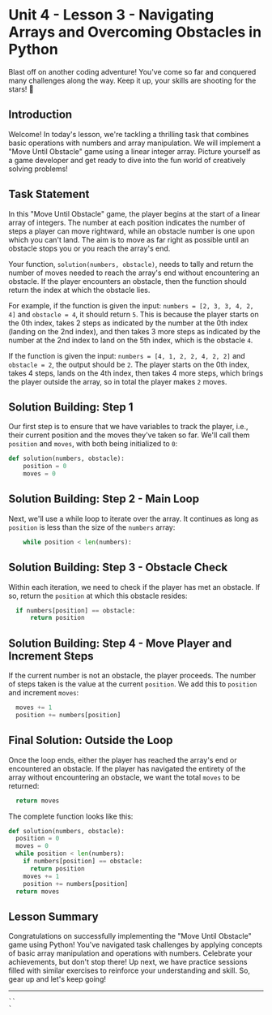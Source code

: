 # Unit 4 - Lesson 3 - Navigating Arrays and Overcoming Obstacles in Python

Blast off on another coding adventure! You've come so far and conquered many challenges along the way. Keep it up, your skills are shooting for the stars! 🚀

## Introduction
Welcome! In today's lesson, we're tackling a thrilling task that combines basic operations with numbers and array manipulation. We will implement a "Move Until Obstacle" game using a linear integer array. Picture yourself as a game developer and get ready to dive into the fun world of creatively solving problems!

## Task Statement
In this "Move Until Obstacle" game, the player begins at the start of a linear array of integers. The number at each position indicates the number of steps a player can move rightward, while an obstacle number is one upon which you can't land. The aim is to move as far right as possible until an obstacle stops you or you reach the array's end.

Your function, `solution(numbers, obstacle)`, needs to tally and return the number of moves needed to reach the array's end without encountering an obstacle. If the player encounters an obstacle, then the function should return the index at which the obstacle lies.

For example, if the function is given the input: `numbers = [2, 3, 3, 4, 2, 4]` and `obstacle = 4`, it should return `5`. This is because the player starts on the 0th index, takes 2 steps as indicated by the number at the 0th index (landing on the 2nd index), and then takes 3 more steps as indicated by the number at the 2nd index to land on the 5th index, which is the obstacle `4`.

If the function is given the input: `numbers = [4, 1, 2, 2, 4, 2, 2]` and `obstacle = 2`, the output should be `2`. The player starts on the 0th index, takes 4 steps, lands on the 4th index, then takes 4 more steps, which brings the player outside the array, so in total the player makes `2` moves.

## Solution Building: Step 1
Our first step is to ensure that we have variables to track the player, i.e., their current position and the moves they've taken so far. We'll call them `position` and `moves`, with both being initialized to `0`:

```Python
def solution(numbers, obstacle):
    position = 0
    moves = 0
```

## Solution Building: Step 2 - Main Loop
Next, we'll use a while loop to iterate over the array. It continues as long as `position` is less than the size of the `numbers` array:

```Python
    while position < len(numbers):
```

## Solution Building: Step 3 - Obstacle Check
Within each iteration, we need to check if the player has met an obstacle. If so, return the `position` at which this obstacle resides:

```Python
  if numbers[position] == obstacle:
      return position
```

## Solution Building: Step 4 - Move Player and Increment Steps
If the current number is not an obstacle, the player proceeds. The number of steps taken is the value at the current `position`. We add this to `position` and increment `moves`:

```Python
  moves += 1
  position += numbers[position]
```

## Final Solution: Outside the Loop
Once the loop ends, either the player has reached the array's end or encountered an obstacle. If the player has navigated the entirety of the array without encountering an obstacle, we want the total `moves` to be returned:

```Python
  return moves
```

The complete function looks like this:

```Python
def solution(numbers, obstacle):
  position = 0
  moves = 0
  while position < len(numbers):
    if numbers[position] == obstacle:
      return position
    moves += 1
    position += numbers[position]
  return moves
```

## Lesson Summary
Congratulations on successfully implementing the "Move Until Obstacle" game using Python! You've navigated task challenges by applying concepts of basic array manipulation and operations with numbers. Celebrate your achievements, but don't stop there! Up next, we have practice sessions filled with similar exercises to reinforce your understanding and skill. So, gear up and let's keep going!


****


```
``
`
```
